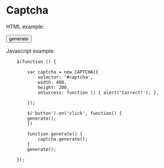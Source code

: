 # Captcha


HTML example:

<div id="captcha"></div>
<button>generate</button>


Javascript example:

        $(function () {

            var captcha = new CAPTCHA({
                selector: '#captcha',
                width: 400,
                height: 200,
                onSuccess: function () { alert('Correct!'); },
               
            });
            
            $('button').on('click', function() {
            generate();
            })

            function generate() {
            	captcha.generate();
            }
            generate();

        });
